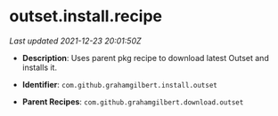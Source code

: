 # outset.install.recipe

_Last updated 2021-12-23 20:01:50Z_

- **Description**: Uses parent pkg recipe to download latest Outset and installs it.

- **Identifier**: `com.github.grahamgilbert.install.outset`

- **Parent Recipes**: `com.github.grahamgilbert.download.outset`
